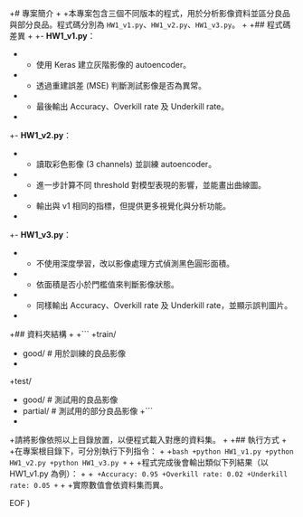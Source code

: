 
+# 專案簡介
+
+本專案包含三個不同版本的程式，用於分析影像資料並區分良品與部分良品。程式碼分別為 `HW1_v1.py`、`HW1_v2.py`、`HW1_v3.py`。
+
+## 程式碼差異
+
+- **HW1_v1.py**：
+  - 使用 Keras 建立灰階影像的 autoencoder。
+  - 透過重建誤差 (MSE) 判斷測試影像是否為異常。
+  - 最後輸出 Accuracy、Overkill rate 及 Underkill rate。
+
+- **HW1_v2.py**：
+  - 讀取彩色影像 (3 channels) 並訓練 autoencoder。
+  - 進一步計算不同 threshold 對模型表現的影響，並能畫出曲線圖。
+  - 輸出與 v1 相同的指標，但提供更多視覺化與分析功能。
+
+- **HW1_v3.py**：
+  - 不使用深度學習，改以影像處理方式偵測黑色圓形面積。
+  - 依面積是否小於門檻值來判斷影像狀態。
+  - 同樣輸出 Accuracy、Overkill rate 及 Underkill rate，並顯示誤判圖片。
+
+## 資料夾結構
+
+```
+train/
+    good/       # 用於訓練的良品影像
+
+test/
+    good/       # 測試用的良品影像
+    partial/    # 測試用的部分良品影像
+```
+
+請將影像依照以上目錄放置，以便程式載入對應的資料集。
+
+## 執行方式
+
+在專案根目錄下，可分別執行下列指令：
+
+```bash
+python HW1_v1.py
+python HW1_v2.py
+python HW1_v3.py
+```
+
+程式完成後會輸出類似下列結果（以 HW1_v1.py 為例）：
+
+```
+Accuracy: 0.95
+Overkill rate: 0.02
+Underkill rate: 0.05
+```
+
+實際數值會依資料集而異。
 
EOF
)
